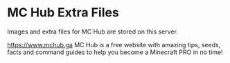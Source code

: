 # MC Hub Extra Files

Images and extra files for MC Hub are stored on this server. 

https://www.mchub.ga MC Hub is a free website with amazing tips, seeds, facts and command guides to help you become a Minecraft PRO in no time!
